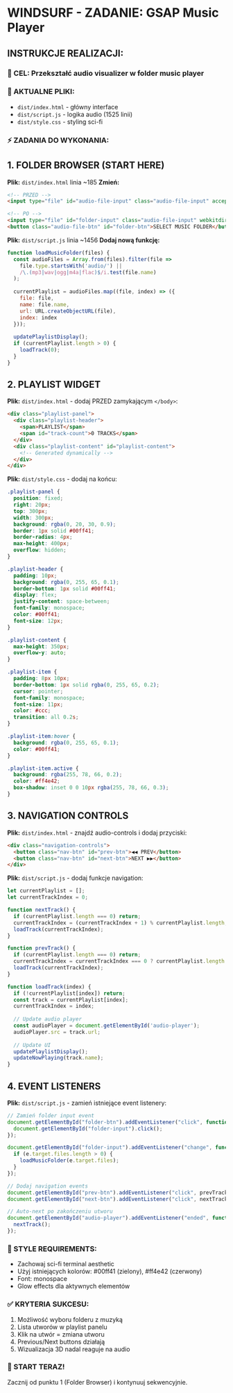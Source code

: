 # WINDSURF - ZADANIE: GSAP Music Player

## INSTRUKCJE REALIZACJI:

### 🎯 CEL: Przekształć audio visualizer w folder music player

### 📁 AKTUALNE PLIKI:
- `dist/index.html` - główny interface
- `dist/script.js` - logika audio (1525 linii)  
- `dist/style.css` - styling sci-fi

### ⚡ ZADANIA DO WYKONANIA:

## 1. FOLDER BROWSER (START HERE)
**Plik:** `dist/index.html` linia ~185
**Zmień:**
```html
<!-- PRZED -->
<input type="file" id="audio-file-input" class="audio-file-input" accept="audio/*">

<!-- PO -->
<input type="file" id="folder-input" class="audio-file-input" webkitdirectory multiple accept="audio/*">
<button class="audio-file-btn" id="folder-btn">SELECT MUSIC FOLDER</button>
```

**Plik:** `dist/script.js` linia ~1456
**Dodaj nową funkcję:**
```javascript
function loadMusicFolder(files) {
  const audioFiles = Array.from(files).filter(file => 
    file.type.startsWith('audio/') || 
    /\.(mp3|wav|ogg|m4a|flac)$/i.test(file.name)
  );
  
  currentPlaylist = audioFiles.map((file, index) => ({
    file: file,
    name: file.name,
    url: URL.createObjectURL(file),
    index: index
  }));
  
  updatePlaylistDisplay();
  if (currentPlaylist.length > 0) {
    loadTrack(0);
  }
}
```

## 2. PLAYLIST WIDGET  
**Plik:** `dist/index.html` - dodaj PRZED zamykającym `</body>`:
```html
<div class="playlist-panel">
  <div class="playlist-header">
    <span>PLAYLIST</span>
    <span id="track-count">0 TRACKS</span>
  </div>
  <div class="playlist-content" id="playlist-content">
    <!-- Generated dynamically -->
  </div>
</div>
```

**Plik:** `dist/style.css` - dodaj na końcu:
```css
.playlist-panel {
  position: fixed;
  right: 20px;
  top: 300px;
  width: 300px;
  background: rgba(0, 20, 30, 0.9);
  border: 1px solid #00ff41;
  border-radius: 4px;
  max-height: 400px;
  overflow: hidden;
}

.playlist-header {
  padding: 10px;
  background: rgba(0, 255, 65, 0.1);
  border-bottom: 1px solid #00ff41;
  display: flex;
  justify-content: space-between;
  font-family: monospace;
  color: #00ff41;
  font-size: 12px;
}

.playlist-content {
  max-height: 350px;
  overflow-y: auto;
}

.playlist-item {
  padding: 8px 10px;
  border-bottom: 1px solid rgba(0, 255, 65, 0.2);
  cursor: pointer;
  font-family: monospace;
  font-size: 11px;
  color: #ccc;
  transition: all 0.2s;
}

.playlist-item:hover {
  background: rgba(0, 255, 65, 0.1);
  color: #00ff41;
}

.playlist-item.active {
  background: rgba(255, 78, 66, 0.2);
  color: #ff4e42;
  box-shadow: inset 0 0 10px rgba(255, 78, 66, 0.3);
}
```

## 3. NAVIGATION CONTROLS
**Plik:** `dist/index.html` - znajdź audio-controls i dodaj przyciski:
```html
<div class="navigation-controls">
  <button class="nav-btn" id="prev-btn">◀◀ PREV</button>
  <button class="nav-btn" id="next-btn">NEXT ▶▶</button>
</div>
```

**Plik:** `dist/script.js` - dodaj funkcje navigation:
```javascript
let currentPlaylist = [];
let currentTrackIndex = 0;

function nextTrack() {
  if (currentPlaylist.length === 0) return;
  currentTrackIndex = (currentTrackIndex + 1) % currentPlaylist.length;
  loadTrack(currentTrackIndex);
}

function prevTrack() {
  if (currentPlaylist.length === 0) return;
  currentTrackIndex = currentTrackIndex === 0 ? currentPlaylist.length - 1 : currentTrackIndex - 1;
  loadTrack(currentTrackIndex);
}

function loadTrack(index) {
  if (!currentPlaylist[index]) return;
  const track = currentPlaylist[index];
  currentTrackIndex = index;
  
  // Update audio player
  const audioPlayer = document.getElementById('audio-player');
  audioPlayer.src = track.url;
  
  // Update UI
  updatePlaylistDisplay();
  updateNowPlaying(track.name);
}
```

## 4. EVENT LISTENERS
**Plik:** `dist/script.js` - zamień istniejące event listenery:
```javascript
// Zamień folder input event
document.getElementById("folder-btn").addEventListener("click", function() {
  document.getElementById("folder-input").click();
});

document.getElementById("folder-input").addEventListener("change", function(e) {
  if (e.target.files.length > 0) {
    loadMusicFolder(e.target.files);
  }
});

// Dodaj navigation events
document.getElementById("prev-btn").addEventListener("click", prevTrack);
document.getElementById("next-btn").addEventListener("click", nextTrack);

// Auto-next po zakończeniu utworu
document.getElementById("audio-player").addEventListener("ended", function() {
  nextTrack();
});
```

### 🎨 STYLE REQUIREMENTS:
- Zachowaj sci-fi terminal aesthetic
- Użyj istniejących kolorów: #00ff41 (zielony), #ff4e42 (czerwony)
- Font: monospace
- Glow effects dla aktywnych elementów

### ✅ KRYTERIA SUKCESU:
1. Możliwość wyboru folderu z muzyką
2. Lista utworów w playlist panelu
3. Klik na utwór = zmiana utworu
4. Previous/Next buttons działają
5. Wizualizacja 3D nadal reaguje na audio

### 🚀 START TERAZ!
Zacznij od punktu 1 (Folder Browser) i kontynuuj sekwencyjnie.
